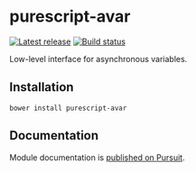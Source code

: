 # purescript-avar

[![Latest release](http://img.shields.io/github/release/slamdata/purescript-avar.svg)](https://github.com/slamdata/purescript-avar/releases)
[![Build status](https://travis-ci.org/slamdata/purescript-avar.svg?branch=master)](https://travis-ci.org/slamdata/purescript-avar)

Low-level interface for asynchronous variables.

## Installation

```
bower install purescript-avar
```

## Documentation

Module documentation is [published on Pursuit](http://pursuit.purescript.org/packages/purescript-avar).

